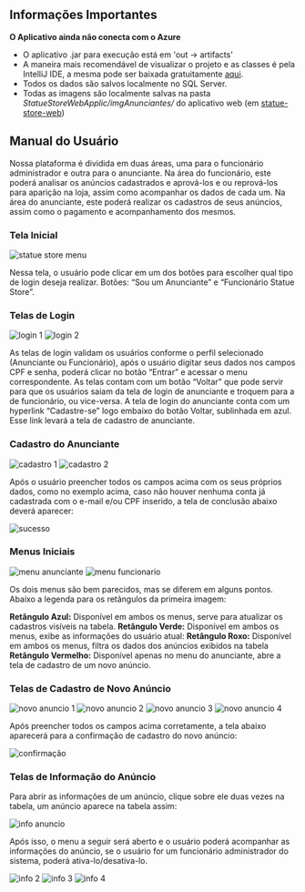 ## Informações Importantes

**O Aplicativo ainda não conecta com o Azure**

* O aplicativo .jar para execução está em 'out -> artifacts'
* A maneira mais recomendável de visualizar o projeto e as classes é pela IntelliJ IDE,
a mesma pode ser baixada gratuitamente [aqui](https://www.jetbrains.com/idea/download/#section=windows).
* Todos os dados são salvos localmente no SQL Server.
* Todas as imagens são localmente salvas na pasta *StatueStoreWebApplic/imgAnunciantes/* do aplicativo web 
(em [statue-store-web](https://github.com/EspetacularGus/statue-store-web))

## Manual do Usuário

Nossa plataforma é dividida em duas áreas, uma para o funcionário administrador e outra para o anunciante. Na área do funcionário, este poderá analisar os anúncios cadastrados e aprová-los e ou reprová-los para aparição na loja, assim como acompanhar os dados de cada um. 
Na área do anunciante, este poderá realizar os cadastros de seus anúncios, assim como o pagamento e acompanhamento dos mesmos. 

### Tela Inicial

![statue store menu](https://user-images.githubusercontent.com/59635709/72198299-33b46880-340a-11ea-993f-6bd3486449f6.png)

Nessa tela, o usuário pode clicar em um dos botões para escolher qual tipo de login deseja realizar. Botões: “Sou um Anunciante” e “Funcionário Statue Store”.

### Telas de Login

![login 1](https://user-images.githubusercontent.com/59635709/72198293-331bd200-340a-11ea-80ed-b2592e7bd537.png)
![login 2](https://user-images.githubusercontent.com/59635709/72198294-331bd200-340a-11ea-8fea-924831987466.png)

As telas de login validam os usuários conforme o perfil selecionado (Anunciante ou Funcionário), após o usuário digitar seus dados nos campos CPF e senha, poderá clicar no botão “Entrar” e acessar o menu correspondente.
As telas contam com um botão “Voltar” que pode servir para que os usuários saiam da tela de login de anunciante e troquem para a de funcionário, ou vice-versa.
A tela de login do anunciante conta com um hyperlink “Cadastre-se” logo embaixo do botão Voltar, sublinhada em azul. Esse link levará a tela de cadastro de anunciante.
  
### Cadastro do Anunciante

![cadastro 1](https://user-images.githubusercontent.com/59635709/72198285-31eaa500-340a-11ea-8645-44de30dfb436.png)
![cadastro 2](https://user-images.githubusercontent.com/59635709/72198286-32833b80-340a-11ea-88c9-41ec1b8ca1eb.png)

Após o usuário preencher todos os campos acima com os seus próprios dados, como no exemplo acima, caso não houver nenhuma conta já cadastrada com o e-mail e/ou CPF inserido, a tela de conclusão abaixo deverá aparecer:

![sucesso](https://user-images.githubusercontent.com/59635709/72198300-33b46880-340a-11ea-878c-d368d4ea8967.png)

### Menus Iniciais

![menu anunciante](https://user-images.githubusercontent.com/59635709/72198650-8cd2cb00-340f-11ea-9fd1-27601d22036b.png)
![menu funcionario](https://user-images.githubusercontent.com/59635709/72198651-8cd2cb00-340f-11ea-99b2-a45120f8b548.png)

Os dois menus são bem parecidos, mas se diferem em alguns pontos.
Abaixo a legenda para os retângulos da primeira imagem:

**Retângulo Azul:** Disponível em ambos os menus, serve para atualizar os cadastros visíveis na tabela.
**Retângulo Verde:** Disponível em ambos os menus, exibe as informações do usuário atual:
**Retângulo Roxo:** Disponível em ambos os menus, filtra os dados dos anúncios exibidos na tabela
**Retângulo Vermelho:** Disponível apenas no menu do anunciante, abre a tela de cadastro de um novo anúncio.

### Telas de Cadastro de Novo Anúncio

![novo anuncio 1](https://user-images.githubusercontent.com/59635709/72198295-331bd200-340a-11ea-8c60-329a242e3679.png)
![novo anuncio 2](https://user-images.githubusercontent.com/59635709/72198296-331bd200-340a-11ea-941e-110ecb16d29e.png)
![novo anuncio 3](https://user-images.githubusercontent.com/59635709/72198297-33b46880-340a-11ea-9012-a11bd9b38ed0.png)
![novo anuncio 4](https://user-images.githubusercontent.com/59635709/72198298-33b46880-340a-11ea-85db-6e5a76778e55.png)

Após preencher todos os campos acima corretamente, a tela abaixo aparecerá para a confirmação de cadastro do novo anúncio:

![confirmação](https://user-images.githubusercontent.com/59635709/72198287-32833b80-340a-11ea-9839-28c9b1e3dd4d.png)

### Telas de Informação do Anúncio

Para abrir as informações de um anúncio, clique sobre ele duas vezes na tabela, um anúncio aparece na tabela assim:

![info anuncio](https://user-images.githubusercontent.com/59635709/72198292-331bd200-340a-11ea-8819-5f418cd04dec.png)

Após isso, o menu a seguir será aberto e o usuário poderá acompanhar as informações do anúncio, se o usuário for um funcionário administrador do sistema, poderá ativa-lo/desativa-lo.

![info 2](https://user-images.githubusercontent.com/59635709/72198288-32833b80-340a-11ea-8722-f665aa546f65.png)
![info 3](https://user-images.githubusercontent.com/59635709/72198289-32833b80-340a-11ea-9950-699c626d23da.png)
![info 4](https://user-images.githubusercontent.com/59635709/72198291-32833b80-340a-11ea-8c4d-5facd81f009e.png)

